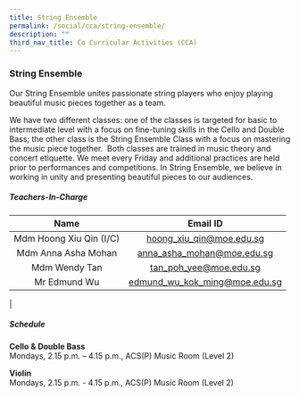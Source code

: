 ```yaml
---
title: String Ensemble
permalink: /social/cca/string-ensemble/
description: ""
third_nav_title: Co Curricular Activities (CCA)
---
```

### **String Ensemble**
Our String Ensemble unites passionate string players who enjoy playing beautiful music pieces together as a team.

We have two different classes: one of the classes is targeted for basic to intermediate level with a focus on fine-tuning skills in the Cello and Double Bass; the other class is the String Ensemble Class with a focus on mastering the music piece together.  Both classes are trained in music theory and concert etiquette. We meet every Friday and additional practices are held prior to performances and competitions. In String Ensemble, we believe in working in unity and presenting beautiful pieces to our audiences.

##### **Teachers-In-Charge**

| Name | Email ID |
|:---:|:---:|
| Mdm Hoong Xiu Qin (I/C) | [hoong_xiu_qin@moe.edu.sg](mailto:hoong_xiu_qin@moe.edu.sg) |
| Mdm Anna Asha Mohan |  [anna_asha_mohan@moe.edu.sg](mailto:anna_asha_mohan@moe.edu.sg) |
|  Mdm Wendy Tan  | [tan_poh_yee@moe.edu.sg](mailto:tan_poh_yee@moe.edu.sg)  |
|  Mr Edmund Wu | [edmund_wu_kok_ming@moe.edu.sg](mailto:edmund_wu_kok_ming@moe.edu.sg) |
|

##### **Schedule**
**Cello & Double Bass**<br>
Mondays, 2.15 p.m. – 4.15 p.m., ACS(P) Music Room (Level 2)  
  
**Violin**<br>
Mondays, 2.15 p.m. - 4.15 p.m., ACS(P) Music Room (Level 2)